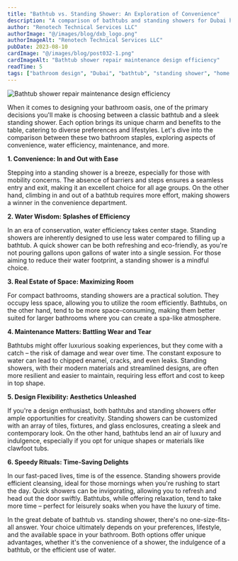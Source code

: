 ```yaml
---
title: "Bathtub vs. Standing Shower: An Exploration of Convenience"
description: "A comparison of bathtubs and standing showers for Dubai homes, covering convenience, water efficiency, maintenance, and design flexibility."
author: "Renotech Technical Services LLC"
authorImage: "@/images/blog/dxb_logo.png"
authorImageAlt: "Renotech Technical Services LLC"
pubDate: 2023-08-10
cardImage: "@/images/blog/post032-1.png"
cardImageAlt: "Bathtub shower repair maintenance design efficiency"
readTime: 5
tags: ["bathroom design", "Dubai", "bathtub", "standing shower", "home improvement"]
---
```


![Bathtub shower repair maintenance design efficiency](@/images/blog/post032-1.png "Bathtub shower repair maintenance design efficiency")

When it comes to designing your bathroom oasis, one of the primary decisions you'll make is choosing between a classic bathtub and a sleek standing shower. Each option brings its unique charm and benefits to the table, catering to diverse preferences and lifestyles. Let's dive into the comparison between these two bathroom staples, exploring aspects of convenience, water efficiency, maintenance, and more.

**1. Convenience: In and Out with Ease**

Stepping into a standing shower is a breeze, especially for those with mobility concerns. The absence of barriers and steps ensures a seamless entry and exit, making it an excellent choice for all age groups. On the other hand, climbing in and out of a bathtub requires more effort, making showers a winner in the convenience department.

**2. Water Wisdom: Splashes of Efficiency**

In an era of conservation, water efficiency takes center stage. Standing showers are inherently designed to use less water compared to filling up a bathtub. A quick shower can be both refreshing and eco-friendly, as you're not pouring gallons upon gallons of water into a single session. For those aiming to reduce their water footprint, a standing shower is a mindful choice.

**3. Real Estate of Space: Maximizing Room**

For compact bathrooms, standing showers are a practical solution. They occupy less space, allowing you to utilize the room efficiently. Bathtubs, on the other hand, tend to be more space-consuming, making them better suited for larger bathrooms where you can create a spa-like atmosphere.

**4. Maintenance Matters: Battling Wear and Tear**

Bathtubs might offer luxurious soaking experiences, but they come with a catch – the risk of damage and wear over time. The constant exposure to water can lead to chipped enamel, cracks, and even leaks. Standing showers, with their modern materials and streamlined designs, are often more resilient and easier to maintain, requiring less effort and cost to keep in top shape.

**5. Design Flexibility: Aesthetics Unleashed**

If you're a design enthusiast, both bathtubs and standing showers offer ample opportunities for creativity. Standing showers can be customized with an array of tiles, fixtures, and glass enclosures, creating a sleek and contemporary look. On the other hand, bathtubs lend an air of luxury and indulgence, especially if you opt for unique shapes or materials like clawfoot tubs.

**6. Speedy Rituals: Time-Saving Delights**

In our fast-paced lives, time is of the essence. Standing showers provide efficient cleansing, ideal for those mornings when you're rushing to start the day. Quick showers can be invigorating, allowing you to refresh and head out the door swiftly. Bathtubs, while offering relaxation, tend to take more time – perfect for leisurely soaks when you have the luxury of time.

In the great debate of bathtub vs. standing shower, there's no one-size-fits-all answer. Your choice ultimately depends on your preferences, lifestyle, and the available space in your bathroom. Both options offer unique advantages, whether it's the convenience of a shower, the indulgence of a bathtub, or the efficient use of water.